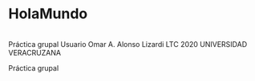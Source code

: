 # HolaMundo

<br>Práctica grupal
Usuario Omar A. Alonso Lizardi
LTC 2020 UNIVERSIDAD VERACRUZANA

Práctica grupal


